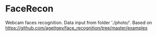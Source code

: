 # FaceRecon

Webcam faces recognition.
Data input from folder './photo/'.
Based on https://github.com/ageitgey/face_recognition/tree/master/examples
